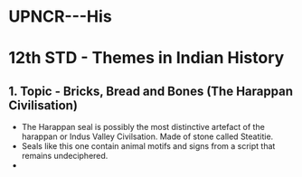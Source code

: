 # UPNCR---His

# 12th STD - Themes in Indian History

## 1. Topic - Bricks, Bread and Bones (The Harappan Civilisation)

- The Harappan seal is possibly the most distinctive artefact of the harappan or Indus Valley Civilsation. Made of stone called Steatitie.
- Seals like this one contain animal motifs and signs from a script that remains undeciphered.
- 
